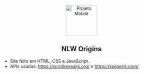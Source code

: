 <p align="center">
 <img width="100px" src="https://pbs.twimg.com/media/E4rid9TXMAA8ZNU?format=jpg&name=small" align="center" alt="Projeto Mobile" />
 <h2 align="center">NLW Origins</h2>
 </p>

- Site feito em HTML, CSS e JavaScript.
- APIs usadas: https://scrollrevealjs.org/ e https://swiperjs.com/
